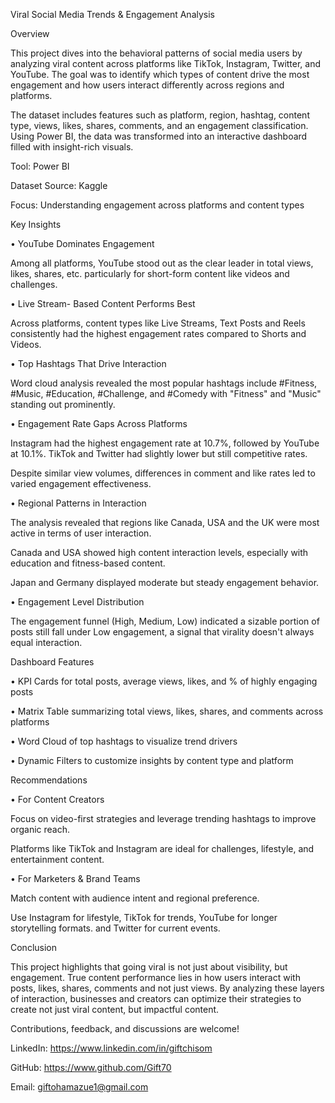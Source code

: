 Viral Social Media Trends & Engagement Analysis

Overview

This project dives into the behavioral patterns of social media users by analyzing viral content across platforms like TikTok, Instagram, Twitter, and YouTube. The goal was to identify which types of content drive the most engagement and how users interact differently across regions and platforms.

The dataset includes features such as platform, region, hashtag, content type, views, likes, shares, comments, and an engagement classification. Using Power BI, the data was transformed into an interactive dashboard filled with insight-rich visuals.

Tool: Power BI

Dataset Source: Kaggle

Focus: Understanding engagement across platforms and content types

Key Insights

• YouTube Dominates Engagement

Among all platforms, YouTube stood out as the clear leader in total views, likes, shares, etc. particularly for short-form content like videos and challenges.

• Live Stream- Based Content Performs Best

Across platforms, content types like Live Streams, Text Posts and Reels consistently had the highest engagement rates compared to Shorts and Videos.

• Top Hashtags That Drive Interaction

Word cloud analysis revealed the most popular hashtags include #Fitness, #Music, #Education, #Challenge, and #Comedy with "Fitness" and "Music" standing out prominently.

• Engagement Rate Gaps Across Platforms

Instagram had the highest engagement rate at 10.7%, followed by YouTube at 10.1%. TikTok and Twitter had slightly lower but still competitive rates.

Despite similar view volumes, differences in comment and like rates led to varied engagement effectiveness.

• Regional Patterns in Interaction

The analysis revealed that regions like Canada, USA and the UK were most active in terms of user interaction.

Canada and USA showed high content interaction levels, especially with education and fitness-based content.

Japan and Germany displayed moderate but steady engagement behavior.

• Engagement Level Distribution

The engagement funnel (High, Medium, Low) indicated a sizable portion of posts still fall under Low engagement, a signal that virality doesn't always equal interaction.

Dashboard Features

•	KPI Cards for total posts, average views, likes, and % of highly engaging posts

•	Matrix Table summarizing total views, likes, shares, and comments across platforms

•	Word Cloud of top hashtags to visualize trend drivers

•	Dynamic Filters to customize insights by content type and platform

Recommendations

•	For Content Creators

Focus on video-first strategies and leverage trending hashtags to improve organic reach.

Platforms like TikTok and Instagram are ideal for challenges, lifestyle, and entertainment content.

• For	Marketers & Brand Teams

Match content with audience intent and regional preference.

Use Instagram for lifestyle, TikTok for trends, YouTube for longer storytelling formats. and Twitter for current events.

Conclusion

This project highlights that going viral is not just about visibility, but engagement. True content performance lies in how users interact with posts, likes, shares, comments and not just views. By analyzing these layers of interaction, businesses and creators can optimize their strategies to create not just viral content, but impactful content.

Contributions, feedback, and discussions are welcome!

LinkedIn: https://www.linkedin.com/in/giftchisom

GitHub: https://www.github.com/Gift70

Email: giftohamazue1@gmail.com
